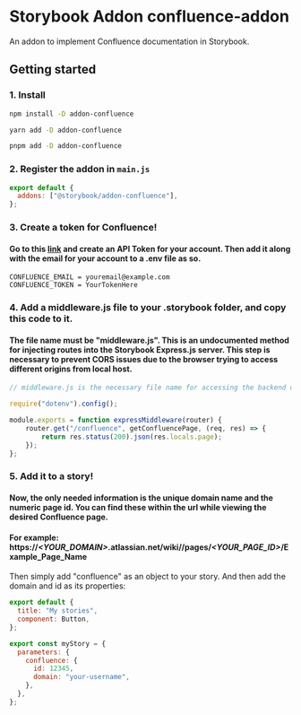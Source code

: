 # Storybook Addon confluence-addon
An addon to implement Confluence documentation in Storybook.

## Getting started

### 1. Install

```sh
npm install -D addon-confluence

yarn add -D addon-confluence

pnpm add -D addon-confluence
```

### 2. Register the addon in `main.js`

```js
export default {
  addons: ["@storybook/addon-confluence"],
};
```
### 3. Create a token for Confluence!

#### Go to this [link](https://id.atlassian.com/manage-profile/security/api-tokens) and create an API Token for your account. Then add it along with the email for your account to a .env file as so.

```env
CONFLUENCE_EMAIL = youremail@example.com
CONFLUENCE_TOKEN = YourTokenHere
```

### 4. Add a middleware.js file to your .storybook folder, and copy this code to it.

#### The file name must be "middleware.js". This is an undocumented method for injecting routes into the Storybook Express.js server. This step is necessary to prevent CORS issues due to the browser trying to access different origins from local host.

```middleware.js
// middleware.js is the necessary file name for accessing the backend of Storybook, which gives the ability to proxy requests and avoid CORS blocking.

require("dotenv").config();

module.exports = function expressMiddleware(router) {
	router.get("/confluence", getConfluencePage, (req, res) => {
        return res.status(200).json(res.locals.page);
    });
};
```

### 5. Add it to a story!

####  Now, the only needed information is the unique domain name and the numeric page id. You can find these within the url while viewing the desired Confluence page.
#### For example: https://***<YOUR_DOMAIN>***.atlassian.net/wiki//pages/***<YOUR_PAGE_ID>***/Example_Page_Name
Then simply add "confluence" as an object to your story. And then add the domain and id as its properties:

```js
export default {
  title: "My stories",
  component: Button,
};

export const myStory = {
  parameters: {
    confluence: {
      id: 12345,
      domain: "your-username",
    },
  },
};
```
